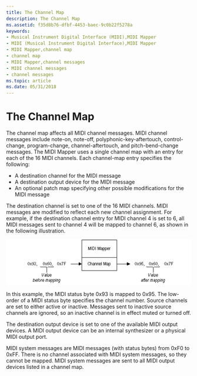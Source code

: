 ```yaml
---
title: The Channel Map
description: The Channel Map
ms.assetid: f35d8b76-dfbf-4453-baec-9c0b22f5278a
keywords:
- Musical Instrument Digital Interface (MIDI),MIDI Mapper
- MIDI (Musical Instrument Digital Interface),MIDI Mapper
- MIDI Mapper,channel map
- channel map
- MIDI Mapper,channel messages
- MIDI channel messages
- channel messages
ms.topic: article
ms.date: 05/31/2018
---
```


# The Channel Map

The channel map affects all MIDI channel messages. MIDI channel messages include note-on, note-off, polyphonic-key-aftertouch, control-change, program-change, channel-aftertouch, and pitch-bend-change messages. The MIDI Mapper uses a single channel map with an entry for each of the 16 MIDI channels. Each channel-map entry specifies the following:

-   A destination channel for the MIDI message
-   A destination output device for the MIDI message
-   An optional patch map specifying other possible modifications for the MIDI message

The destination channel is set to one of the 16 MIDI channels. MIDI messages are modified to reflect each new channel assignment. For example, if the destination channel entry for MIDI channel 4 is set to 6, all MIDI messages sent to channel 4 will be mapped to channel 6, as shown in the following illustration.

![mapped midi image](images/mmap-a05.gif)

In this example, the MIDI status byte 0x93 is mapped to 0x95. The low-order of a MIDI status byte specifies the channel number. Source channels are set to either active or inactive. Messages sent to inactive source channels are ignored, so an inactive channel is in effect muted or turned off.

The destination output device is set to one of the available MIDI output devices. A MIDI output device can be an internal synthesizer or a physical MIDI output port.

MIDI system messages are MIDI messages (with status bytes) from 0xF0 to 0xFF. There is no channel associated with MIDI system messages, so they cannot be mapped. MIDI system messages are sent to all MIDI output devices listed in a channel map.

 

 




